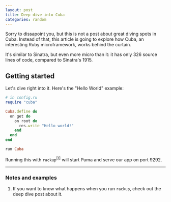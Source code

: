 ```yaml
---
layout: post
title: Deep dive into Cuba
categories: random
---
```


Sorry to dissapoint you, but this is not a post about great diving spots in Cuba.
Instead of that, this article is going to explore how Cuba, an interesting Ruby
microframework, works behind the curtain.

It's similar to Sinatra, but even more micro than it: it has only 326 source lines of code, compared to Sinatra's 1915.

## Getting started

Let's dive right into it. Here's the "Hello World" example:

```ruby
# in config.ru
require "cuba"

Cuba.define do
  on get do
    on root do
      res.write "Hello world!"
    end
  end
end

run Cuba
```

Running this with `rackup`<sup>[[1](#rackup)]</sup> will start Puma and serve our app on port 9292.


---

### Notes and examples

1. <a name="rackup"></a>
If you want to know what happens when you run `rackup`, check out the deep dive post about it.
